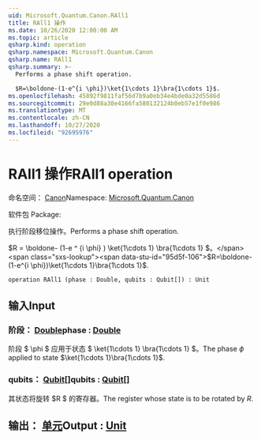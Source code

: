 ```yaml
---
uid: Microsoft.Quantum.Canon.RAll1
title: RAll1 操作
ms.date: 10/26/2020 12:00:00 AM
ms.topic: article
qsharp.kind: operation
qsharp.namespace: Microsoft.Quantum.Canon
qsharp.name: RAll1
qsharp.summary: >-
  Performs a phase shift operation.

  $R=\boldone-(1-e^{i \phi})\ket{1\cdots 1}\bra{1\cdots 1}$.
ms.openlocfilehash: 45892f9811faf56d7b9a0eb34e4bde0a32d5586d
ms.sourcegitcommit: 29e0d88a30e4166fa580132124b0eb57e1f0e986
ms.translationtype: MT
ms.contentlocale: zh-CN
ms.lasthandoff: 10/27/2020
ms.locfileid: "92695976"
---
```

# <a name="rall1-operation"></a><span data-ttu-id="95d5f-102">RAll1 操作</span><span class="sxs-lookup"><span data-stu-id="95d5f-102">RAll1 operation</span></span>

<span data-ttu-id="95d5f-103">命名空间： [Canon](xref:Microsoft.Quantum.Canon)</span><span class="sxs-lookup"><span data-stu-id="95d5f-103">Namespace: [Microsoft.Quantum.Canon](xref:Microsoft.Quantum.Canon)</span></span>

<span data-ttu-id="95d5f-104">软件包 [](https://nuget.org/packages/)</span><span class="sxs-lookup"><span data-stu-id="95d5f-104">Package: [](https://nuget.org/packages/)</span></span>


<span data-ttu-id="95d5f-105">执行阶段移位操作。</span><span class="sxs-lookup"><span data-stu-id="95d5f-105">Performs a phase shift operation.</span></span>

<span data-ttu-id="95d5f-106">$R = \boldone- (1-e ^ {i \phi} ) \ket{1\cdots 1} \bra{1\cdots 1} $。</span><span class="sxs-lookup"><span data-stu-id="95d5f-106">$R=\boldone-(1-e^{i \phi})\ket{1\cdots 1}\bra{1\cdots 1}$.</span></span>

```qsharp
operation RAll1 (phase : Double, qubits : Qubit[]) : Unit
```


## <a name="input"></a><span data-ttu-id="95d5f-107">输入</span><span class="sxs-lookup"><span data-stu-id="95d5f-107">Input</span></span>

### <a name="phase--double"></a><span data-ttu-id="95d5f-108">阶段： [Double](xref:microsoft.quantum.lang-ref.double)</span><span class="sxs-lookup"><span data-stu-id="95d5f-108">phase : [Double](xref:microsoft.quantum.lang-ref.double)</span></span>

<span data-ttu-id="95d5f-109">阶段 $ \phi $ 应用于状态 $ \ket{1\cdots 1} \bra{1\cdots 1} $。</span><span class="sxs-lookup"><span data-stu-id="95d5f-109">The phase $\phi$ applied to state $\ket{1\cdots 1}\bra{1\cdots 1}$.</span></span>


### <a name="qubits--qubit"></a><span data-ttu-id="95d5f-110">qubits： [Qubit](xref:microsoft.quantum.lang-ref.qubit)[]</span><span class="sxs-lookup"><span data-stu-id="95d5f-110">qubits : [Qubit](xref:microsoft.quantum.lang-ref.qubit)[]</span></span>

<span data-ttu-id="95d5f-111">其状态将旋转 $R $ 的寄存器。</span><span class="sxs-lookup"><span data-stu-id="95d5f-111">The register whose state is to be rotated by $R$.</span></span>



## <a name="output--unit"></a><span data-ttu-id="95d5f-112">输出： [单元](xref:microsoft.quantum.lang-ref.unit)</span><span class="sxs-lookup"><span data-stu-id="95d5f-112">Output : [Unit](xref:microsoft.quantum.lang-ref.unit)</span></span>

